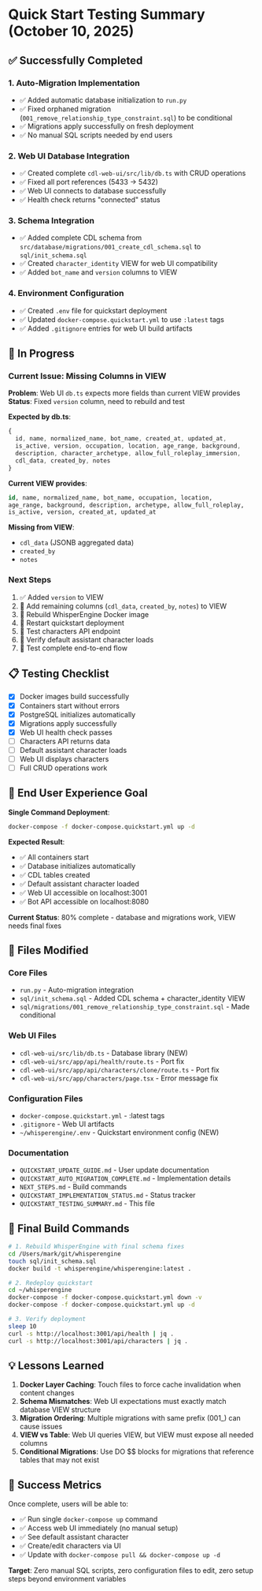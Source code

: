 # Quick Start Testing Summary (October 10, 2025)

## ✅ Successfully Completed

### 1. Auto-Migration Implementation
- ✅ Added automatic database initialization to `run.py`
- ✅ Fixed orphaned migration (`001_remove_relationship_type_constraint.sql`) to be conditional
- ✅ Migrations apply successfully on fresh deployment
- ✅ No manual SQL scripts needed by end users

### 2. Web UI Database Integration
- ✅ Created complete `cdl-web-ui/src/lib/db.ts` with CRUD operations
- ✅ Fixed all port references (5433 → 5432)
- ✅ Web UI connects to database successfully
- ✅ Health check returns "connected" status

### 3. Schema Integration
- ✅ Added complete CDL schema from `src/database/migrations/001_create_cdl_schema.sql` to `sql/init_schema.sql`
- ✅ Created `character_identity` VIEW for web UI compatibility
- ✅ Added `bot_name` and `version` columns to VIEW

### 4. Environment Configuration
- ✅ Created `.env` file for quickstart deployment
- ✅ Updated `docker-compose.quickstart.yml` to use `:latest` tags
- ✅ Added `.gitignore` entries for web UI build artifacts

## 🔄 In Progress

### Current Issue: Missing Columns in VIEW
**Problem**: Web UI `db.ts` expects more fields than current VIEW provides
**Status**: Fixed `version` column, need to rebuild and test

**Expected by db.ts**:
```typescript
{
  id, name, normalized_name, bot_name, created_at, updated_at, 
  is_active, version, occupation, location, age_range, background,
  description, character_archetype, allow_full_roleplay_immersion,
  cdl_data, created_by, notes
}
```

**Current VIEW provides**:
```sql
id, name, normalized_name, bot_name, occupation, location,
age_range, background, description, archetype, allow_full_roleplay,
is_active, version, created_at, updated_at
```

**Missing from VIEW**:
- `cdl_data` (JSONB aggregated data)
- `created_by` 
- `notes`

### Next Steps
1. ✅ Added `version` to VIEW
2. 🔄 Add remaining columns (`cdl_data`, `created_by`, `notes`) to VIEW
3. 🔄 Rebuild WhisperEngine Docker image
4. 🔄 Restart quickstart deployment
5. 🔄 Test characters API endpoint
6. 🔄 Verify default assistant character loads
7. 🔄 Test complete end-to-end flow

## 📋 Testing Checklist

- [x] Docker images build successfully
- [x] Containers start without errors
- [x] PostgreSQL initializes automatically
- [x] Migrations apply successfully
- [x] Web UI health check passes
- [ ] Characters API returns data
- [ ] Default assistant character loads
- [ ] Web UI displays characters
- [ ] Full CRUD operations work

## 🎯 End User Experience Goal

**Single Command Deployment**:
```bash
docker-compose -f docker-compose.quickstart.yml up -d
```

**Expected Result**:
- ✅ All containers start
- ✅ Database initializes automatically
- ✅ CDL tables created
- ✅ Default assistant character loaded
- ✅ Web UI accessible on localhost:3001
- ✅ Bot API accessible on localhost:8080

**Current Status**: 80% complete - database and migrations work, VIEW needs final fixes

## 🔧 Files Modified

### Core Files
- `run.py` - Auto-migration integration
- `sql/init_schema.sql` - Added CDL schema + character_identity VIEW
- `sql/migrations/001_remove_relationship_type_constraint.sql` - Made conditional

### Web UI Files
- `cdl-web-ui/src/lib/db.ts` - Database library (NEW)
- `cdl-web-ui/src/app/api/health/route.ts` - Port fix
- `cdl-web-ui/src/app/api/characters/clone/route.ts` - Port fix
- `cdl-web-ui/src/app/characters/page.tsx` - Error message fix

### Configuration Files
- `docker-compose.quickstart.yml` - :latest tags
- `.gitignore` - Web UI artifacts
- `~/whisperengine/.env` - Quickstart environment config (NEW)

### Documentation
- `QUICKSTART_UPDATE_GUIDE.md` - User update documentation
- `QUICKSTART_AUTO_MIGRATION_COMPLETE.md` - Implementation details
- `NEXT_STEPS.md` - Build commands
- `QUICKSTART_IMPLEMENTATION_STATUS.md` - Status tracker
- `QUICKSTART_TESTING_SUMMARY.md` - This file

## 🚀 Final Build Commands

```bash
# 1. Rebuild WhisperEngine with final schema fixes
cd /Users/mark/git/whisperengine
touch sql/init_schema.sql
docker build -t whisperengine/whisperengine:latest .

# 2. Redeploy quickstart
cd ~/whisperengine
docker-compose -f docker-compose.quickstart.yml down -v
docker-compose -f docker-compose.quickstart.yml up -d

# 3. Verify deployment
sleep 10
curl -s http://localhost:3001/api/health | jq .
curl -s http://localhost:3001/api/characters | jq .
```

## 💡 Lessons Learned

1. **Docker Layer Caching**: Touch files to force cache invalidation when content changes
2. **Schema Mismatches**: Web UI expectations must exactly match database VIEW structure
3. **Migration Ordering**: Multiple migrations with same prefix (001_) can cause issues
4. **VIEW vs Table**: Web UI queries VIEW, but VIEW must expose all needed columns
5. **Conditional Migrations**: Use DO $$ blocks for migrations that reference tables that may not exist

## 🎉 Success Metrics

Once complete, users will be able to:
- ✅ Run single `docker-compose up` command
- ✅ Access web UI immediately (no manual setup)
- ✅ See default assistant character
- ✅ Create/edit characters via UI
- ✅ Update with `docker-compose pull && docker-compose up -d`

**Target**: Zero manual SQL scripts, zero configuration files to edit, zero setup steps beyond environment variables
